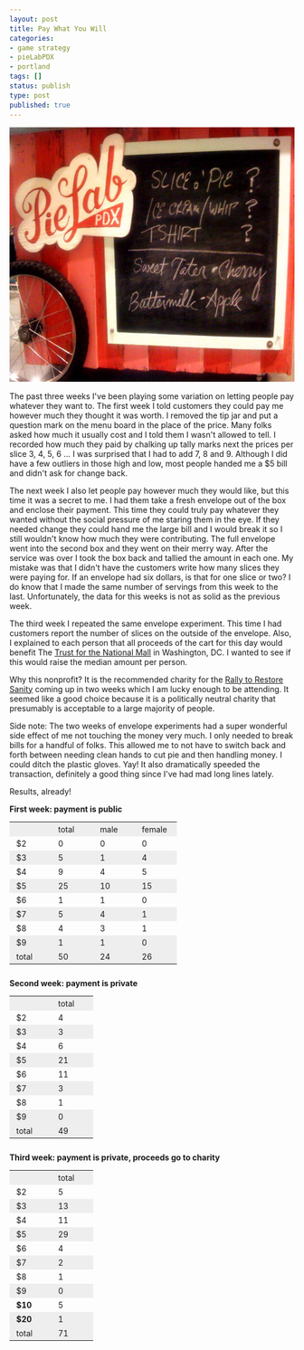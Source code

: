 ```yaml
---
layout: post
title: Pay What You Will
categories:
- game strategy
- pieLabPDX
- portland
tags: []
status: publish
type: post
published: true
---
```

<a href="/img/chalkboard.jpg"><img src="/img/chalkboard.jpg" alt="" title="chalkboard" width="600" height="450" class="aligncenter size-large wp-image-199" /></a>

The past three weeks I've been playing some variation on letting people pay whatever they want to. The first week I told customers they could pay me however much they thought it was worth. I removed the tip jar and put a question mark on the menu board in the place of the price. Many folks asked how much it usually cost and I told them I wasn't allowed to tell. I recorded how much they paid by chalking up tally marks next the prices per slice 3, 4, 5, 6 ... I was surprised that I had to add 7, 8 and 9. Although I did have a few outliers in those high and low, most people handed me a $5 bill and didn't ask for change back.

The next week I also let people pay however much they would like, but this time it was a secret to me. I had them take a fresh envelope out of the box and enclose their payment. This time they could truly pay whatever they wanted without the social pressure of me staring them in the eye. If they needed change they could hand me the large bill and I would break it so I still wouldn't know how much they were contributing. The full envelope went into the second box and they went on their merry way. After the service was over I took the box back and tallied the amount in each one. My mistake was that I didn't have the customers write how many slices they were paying for. If an envelope had six dollars, is that for one slice or two? I do know that I made the same number of servings from this week to the last. Unfortunately, the data for this weeks is not as solid as the previous week.

The third week I repeated the same envelope experiment. This time I had customers report the number of slices on the outside of the envelope. Also, I explained to each person that all proceeds of the cart for this day would benefit The <a href="http://nationalmall.org">Trust for the National Mall</a> in Washington, DC. I wanted to see if this would raise the median amount per person.

Why this nonprofit? It is the recommended charity for the <a href="http://rallytorestoresanity.com">Rally to Restore Sanity</a> coming up in two weeks which I am lucky enough to be attending. It seemed like a good choice because it is a politically neutral charity that presumably is acceptable to a large majority of people.

Side note: The two weeks of envelope experiments had a super wonderful side effect of me not touching the money very much. I only needed to break bills for a handful of folks. This allowed me to not have to switch back and forth between needing clean hands to cut pie and then handling money. I could ditch the plastic gloves. Yay! It also dramatically speeded the transaction, definitely a good thing since I've had mad long lines lately.

Results, already!

<strong>First week: payment is public</strong>
<style type="text/css">
.tablepadding td { padding: 4px 12px;}
table.tablepadding {margin-bottom:25px;}
</style>

<table class="tablepadding">
<tr style="background:#eee;"><td width=50>&nbsp;</td>
<td width=50>total</td>
<td width=50>male</td>
<td width=50>female</td></tr>

<tr><td>$2</td>
<td>0</td>
<td>0</td>
<td>0</td></tr>

<tr style="background:#eee;"><td>$3</td>
<td>5</td>
<td>1</td>
<td>4</td></tr>

<tr><td>$4</td>
<td>9</td>
<td>4</td>
<td>5</td></tr>

<tr style="background:#eee;"><td>$5</td>
<td>25</td>
<td>10</td>
<td>15</td></tr>

<tr><td>$6</td>
<td>1</td>
<td>1</td>
<td>0</td></tr>

<tr style="background:#eee;"><td>$7</td>
<td>5</td>
<td>4</td>
<td>1</td></tr>

<tr><td>$8</td>
<td>4</td>
<td>3</td>
<td>1</td></tr>

<tr style="background:#eee;"><td>$9</td>
<td>1</td>
<td>1</td>
<td>0</td></tr>

<tr style="background:#eee;"><td>total</td>
<td>50</td>
<td>24</td>
<td>26</td></tr>
</table>


<p><strong>Second week: payment is private</strong></p>


<table class="tablepadding">
<tr style="background:#eee;"><td width=50>&nbsp;</td>
<td width=50>total</td>
</tr>

<tr><td>$2</td>
<td>4</td>
</tr>

<tr style="background:#eee;"><td>$3</td>
<td>3</td>
</tr>

<tr><td>$4</td>
<td>6</td>
</tr>

<tr style="background:#eee;"><td>$5</td>
<td>21</td>
</tr>

<tr><td>$6</td>
<td>11</td>
</tr>

<tr style="background:#eee;"><td>$7</td>
<td>3</td>
</tr>

<tr><td>$8</td>
<td>1</td>
</tr>

<tr style="background:#eee;"><td>$9</td>
<td>0</td>
</tr>

<tr style="background:#eee;"><td>total</td>
<td>49</td>
</tr>
</table>

<p><strong>Third week: payment is private, proceeds go to charity</strong></p>


<table class="tablepadding">
<tr style="background:#eee;"><td width=50>&nbsp;</td>
<td width=50>total</td>
</tr>

<tr><td>$2</td>
<td>5</td>
</tr>

<tr style="background:#eee;"><td>$3</td>
<td>13</td>
</tr>

<tr><td>$4</td>
<td>11</td>
</tr>

<tr style="background:#eee;"><td>$5</td>
<td>29</td>
</tr>

<tr><td>$6</td>
<td>4</td>
</tr>

<tr style="background:#eee;"><td>$7</td>
<td>2</td>
</tr>

<tr><td>$8</td>
<td>1</td>
</tr>

<tr style="background:#eee;"><td>$9</td>
<td>0</td>
</tr>

<tr><td><strong>$10</strong></td>
<td>5</td>
</tr>

<tr style="background:#eee;"><td><strong>$20</strong></td>
<td>1</td>
</tr>

<tr style="background:#eee;"><td>total</td>
<td>71</td>
</tr>
</table>
